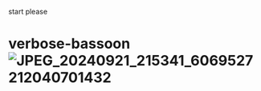  start please
 # verbose-bassoon![JPEG_20240921_215341_6069527212040701432](https://github.com/user-attachments/assets/df6e7404-16ef-4fb6-bcf4-e43fc2558fd4)
